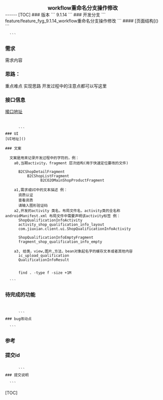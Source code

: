 
<center><big><b>workflow重命名分支操作修改</b></big></center>
------
[TOC]
### 版本
```
9.1.14
```
### 开发分支
```
feature/feature_fyg_9.1.14_workflow重命名分支操作修改
```
#### [页面结构]()
```


      ```

[]()
### 需求
需求内容
### 思路：
重点难点
实现思路
开发过程中的注意点都可以写这里

### 接口信息
[接口地址]()
```


      ```
### UI
[UI地址]()
 
### 文案
```
      文案是用来记录开发过程中的字符的，例：
        a0,当期activity，fragment 层次结构(用于快速定位要改的文件)

          B2CShopDetailFragment
              B2CShopListFragment
                    B2CO2OMainShopProductFragment

        a1,需求或UI中的文本描述 例：
          资质认证
          查看资质
          请输入图形验证码
        a2,开发的activity 类名，布局文件名，activity类的全名称androidManifest.xml 布局文件中需要声明该activity标签 例：
          ShopQualificationInfoActivity
          activity_shop_qualification_info_layout
          com.jiuxian.client.ui.ShopQualificationInfoActivity

          ShopQualificationInfoEmptyFragment
          fragment_shop_qualification_info_empty

        a3, 给类，view,图片,方法，bean对象起名字的缓存文本或者其他内容
          ic_upload_qualification
          QualificationInfoResult


          find . -type f -size +1M

      ```
### 待完成的功能
```


      ```
### bug改动点
```


      ```
### 参考
### 提交id
```

      ```
### 提交说明
```


      ```

  []()
  []()
  []()
  []()
  


      
[TOC]

